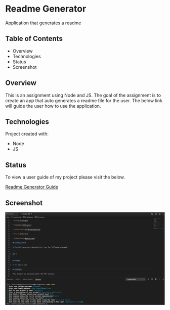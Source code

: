 # Readme Generator
Application that generates a readme

## Table of Contents
* Overview
* Technologies
* Status
* Screenshot


## Overview
This is an assignment using Node and JS. The goal of the assignment is to create an app that auto generates a readme file for the user. The below link will guide the user how to use the application.

## Technologies
Project created with:
* Node
* JS

## Status
To view a user guide of my project please visit the below.

[Readme Generator Guide](https://drive.google.com/file/d/1AFC-VhcLg0qm7maXFATtyytzYIfhU3j7/view)

## Screenshot

![screenshot](assets/images/example.png)
